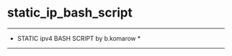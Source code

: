 # static_ip_bash_script
****************************************
* STATIC ipv4 BASH SCRIPT by b.komarow *
****************************************
